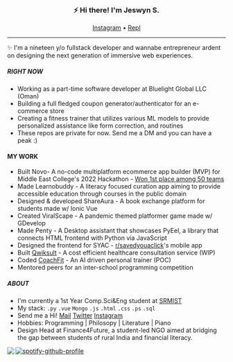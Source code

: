 <h3 align="center">⚡ Hi there! I'm Jeswyn S.</h3>
<p align="center">
  <a href="https://instagram.com/jeswynnnnn">Instagram</a> • <a href="https://replit.com/@jeswinsunsi">Repl</a> 
</p>


---
✨ I'm a nineteen y/o fullstack developer and wannabe entrepreneur ardent on designing the next generation of immersive web experiences.

##### RIGHT NOW
- Working as a part-time software developer at Bluelight Global LLC (Oman) 
- Building a full fledged coupon generator/authenticator for an e-commerce store
- Creating a fitness trainer that utilizes various ML models to provide personalized assistance like form correction, and routines 
- These repos are private for now. Send me a DM and you can have a peak :)

#### MY WORK
- Built Novo- A no-code multiplatform ecommerce app builder (MVP) for Middle East College's 2022 Hackathon - [Won 1st place among 50 teams](https://www.indianschoolseeb.com/meckathon/ "Report issued by School")
- Made Learnobuddy - A literacy focused curation app aiming to provide accessible education through courses in the public domain
- Designed & developed ShareAura - A book exchange platform for students made w/ Ionic Vue
- Created ViralScape - A pandemic themed platformer game made w/ GDevelop
- Made Penty - A Desktop assistant that showcases PyEel, a library that connects HTML frontend with Python via JavaScript
- Designed the frontend for SYAC - [r/savedyouaclick](https://reddit.com/r/savedyouaclick)'s mobile app
- Built [Qwiksult](https://github.com/JeswinSunsi/Qwiksult#qwiksult---democratizing-healthcare-poc) - A cost efficient healthcare consultation service (WIP)
- Coded [CoachFit](https://github.com/JeswinSunsi/CoachFit/blob/main/PitchDeck.pptx) - An AI driven personal trainer (POC) 
- Mentored peers for an inter-school programming competition

##### ABOUT
- I'm currently a 1st Year Comp.Sci&Eng student at [SRMIST](https://www.linkedin.com/school/srmist-kattankulathur-chennai-tamil-nadu)
- My stack: `.py` `.vue` `Mongo` `.js` `.html` `.css` `.ps` `.sql`
- Send me a Hi! [Mail](mailto:jeswinsunsi@gmail.com "Mail me") [Twitter](https://twitter.com/lonadotexe "My Twitter") [Instagram](https://instagram.com/jeswynnnnnn, "My Instagram")
- Hobbies: Programming | Philosopy | Literature | Piano
- Design Head at Finance4Future, a student-led NGO aimed at bridging the gap between students of rural India and financial literacy.

<img align="left" src="https://readme-stats.clckblog.space/api?username=JeswinSUnsi&show_icons=true&theme=radical" /> 

[![spotify-github-profile](https://spotify-github-profile.vercel.app/api/view?uid=dscfen14d7dpd0e38x87ohuk3&cover_image=true&theme=novatorem&bar_color=379bb3&bar_color_cover=false)](https://spotify-github-profile.vercel.app/api/view?uid=dscfen14d7dpd0e38x87ohuk3&redirect=true)




